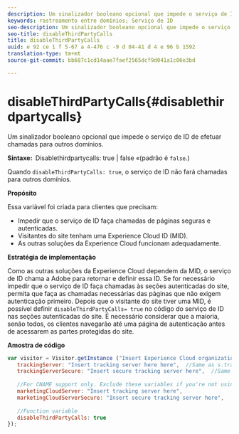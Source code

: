 ```yaml
---
description: Um sinalizador booleano opcional que impede o serviço de ID de efetuar chamadas para outros domínios.
keywords: rastreamento entre domínios; Serviço de ID
seo-description: Um sinalizador booleano opcional que impede o serviço de ID de efetuar chamadas para outros domínios.
seo-title: disableThirdPartyCalls
title: disableThirdPartyCalls
uuid: e 92 ce 1 f 5-67 a 4-476 c -9 d 04-41 d 4 e 96 b 1592
translation-type: tm+mt
source-git-commit: bb687c1cd14aae7faef2565dcf9d041a1c06e3bd

---
```



# disableThirdPartyCalls{#disablethirdpartycalls}

Um sinalizador booleano opcional que impede o serviço de ID de efetuar chamadas para outros domínios.

**Sintaxe:**` `Disablethirdpartycalls: true | false «(padrão é `false`.)

Quando `disableThirdPartyCalls: true`, o serviço de ID não fará chamadas para outros domínios.

**Propósito**

Essa variável foi criada para clientes que precisam:

* Impedir que o serviço de ID faça chamadas de páginas seguras e autenticadas.
* Visitantes do site tenham uma Experience Cloud ID (MID).
* As outras soluções da Experience Cloud funcionam adequadamente.

**Estratégia de implementação**

Como as outras soluções da Experience Cloud dependem da MID, o serviço de ID chama a Adobe para retornar e definir essa ID. Se for necessário impedir que o serviço de ID faça chamadas às seções autenticadas do site, permita que faça as chamadas necessárias das páginas que não exigem autenticação primeiro. Depois que o visitante do site tiver uma MID, é possível definir `disableThirdPartyCalls= true` no código do serviço de ID nas seções autenticadas do site. É necessário considerar que a maioria, senão todos, os clientes navegarão até uma página de autenticação antes de acessarem as partes protegidas do site.

**Amostra de código**

```js
var visitor = Visitor.getInstance ("Insert Experience Cloud organization ID here",{ 
   trackingServer: "Insert tracking server here here",  //Same as s.trackingServer 
   trackingServerSecure: "Insert secure tracking server here",  //Same as s.trackingServerSecure 
 
   //For CNAME support only. Exclude these variables if you're not using CNAME 
   marketingCloudServer: "Insert tracking server here", 
   marketingCloudServerSecure: "Insert secure tracking server here", 
 
   //Function variable 
   disableThirdPartyCalls: true 
}); 
```

